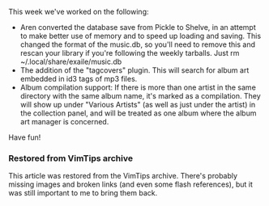 <!-- :metadata:

title: Exaile 0.3 Roundup for November 5th, 2008
tags: Exaile
publishedAt: 2008-11-05T23:18:35-0700
summary:

This week we've worked on the following:

-->

<p>This week we've worked on the following:</p>
 <p><ul>
 <li>Aren converted
the database save from Pickle to Shelve, in an attempt to make better use of
memory and to speed up loading and saving.  This changed the format of the
music.db, so you'll need to remove this and rescan your library if you're
following the weekly tarballs.  Just rm ~/.local/share/exaile/music.db</li>
<li>The addition of the "tagcovers" plugin.  This will search for album art
embedded in id3 tags of mp3 files.</li>
 <li>Album compilation support:  If
there is more than one artist in the same directory with the same album name,
it's marked as a compilation.  They will show up under "Various Artists" (as
well as just under the artist) in the collection panel, and will be treated as
one album where the album art manager is concerned.</li>
 </ul>
 </p>
<p>Have fun!</p>

<div class="restored-from-archive">
  <h3>Restored from VimTips archive</h3>
  <p>
  This article was restored from the VimTips archive. There's probably
  missing images and broken links (and even some flash references), but it
  was still important to me to bring them back.
  </p>
</div>
